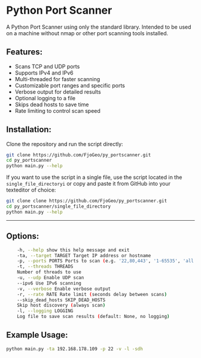 # Python Port Scanner

A Python Port Scanner using only the standard library.
Intended to be used on a machine without nmap or other port scanning tools installed.

## Features:

- Scans TCP and UDP ports
- Supports IPv4 and IPv6
- Multi-threaded for faster scanning
- Customizable port ranges and specific ports
- Verbose output for detailed results
- Optional logging to a file
- Skips dead hosts to save time
- Rate limiting to control scan speed

## Installation:

Clone the repository and run the script directly:

```bash
git clone https://github.com/FjoGeo/py_portscanner.git
cd py_portscanner
python main.py --help
```

If you want to use the script in a single file, use the script located in the `single_file_directoryi` or copy and paste it from GitHub into your texteditor of choice:

```bash
git clone clone https://github.com/FjoGeo/py_portscanner.git
cd py_portscanner/single_file_directory
python main.py --help
```

---

## Options:

```bash
    -h, --help show this help message and exit
    -ta, --target TARGET Target IP address or hostname
    -p, --ports PORTS Ports to scan (e.g. '22,80,443', '1-65535', 'all', 'full')
    -t, --threads THREADS
    Number of threads to use
    -u, --udp Enable UDP scan
    --ipv6 Use IPv6 scanning
    -v, --verbose Enable verbose output
    -r, --rate RATE Rate limit (seconds delay between scans)
    --skip_dead_hosts SKIP_DEAD_HOSTS
    Skip host discovery (always scan)
    -l, --logging LOGGING
    Log file to save scan results (default: None, no logging)
```

## Example Usage:

```bash
python main.py -ta 192.168.178.109 -p 22 -v -l -sdh
```

